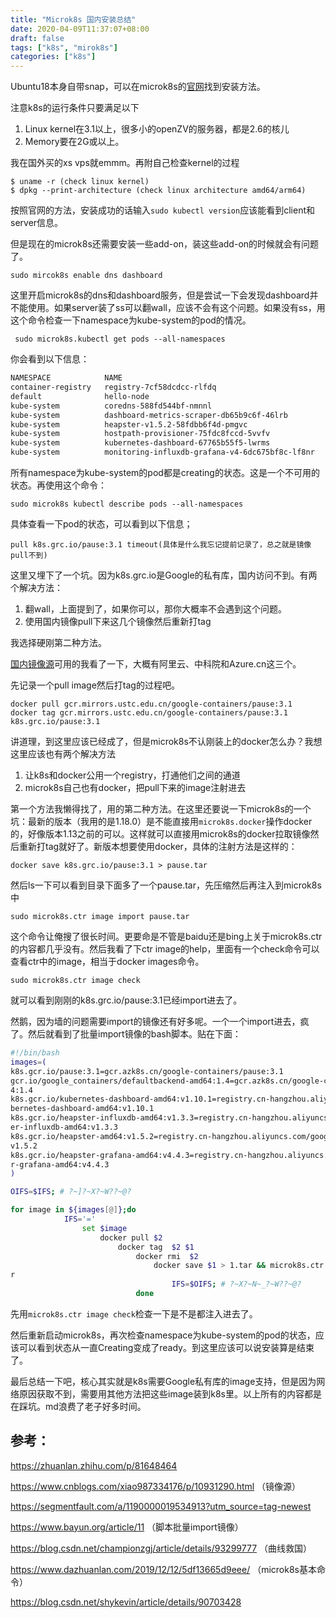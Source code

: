 ```yaml
---
title: "Microk8s 国内安装总结"
date: 2020-04-09T11:37:07+08:00
draft: false
tags: ["k8s", "mirok8s"]
categories: ["k8s"]
---
```




Ubuntu18本身自带snap，可以在microk8s的[官网](https://microk8s.io/docs/)找到安装方法。

注意k8s的运行条件只要满足以下

1. Linux kernel在3.1以上，很多小的openZV的服务器，都是2.6的核儿
2. Memory要在2G或以上。

我在国外买的xs vps就emmm。再附自己检查kernel的过程

```shell
$ uname -r (check linux kernel)
$ dpkg --print-architecture (check linux architecture amd64/arm64)
```

按照官网的方法，安装成功的话输入`sudo kubectl version`应该能看到client和server信息。



但是现在的microk8s还需要安装一些add-on，装这些add-on的时候就会有问题了。

`sudo mircok8s enable dns dashboard`

这里开启microk8s的dns和dashboard服务，但是尝试一下会发现dashboard并不能使用。如果server装了ss可以翻wall，应该不会有这个问题。如果没有ss，用这个命令检查一下namespace为kube-system的pod的情况。

` sudo microk8s.kubectl get pods --all-namespaces`

你会看到以下信息：

```bash
NAMESPACE            NAME                                              READY   STATUS             RESTARTS   AGE
container-registry   registry-7cf58dcdcc-rlfdq                         1/1     Running            1          18h
default              hello-node                                        0/1     ImagePullBackOff   0          16h
kube-system          coredns-588fd544bf-nmnnl                          1/1     Creating            1          19h
kube-system          dashboard-metrics-scraper-db65b9c6f-46lrb         1/1     Creating           1          19h
kube-system          heapster-v1.5.2-58fdbb6f4d-pmgvc                  4/4     Creating            4          19h
kube-system          hostpath-provisioner-75fdc8fccd-5vvfv             1/1     Creating            1          18h
kube-system          kubernetes-dashboard-67765b55f5-lwrms             1/1     Creating            1          19h
kube-system          monitoring-influxdb-grafana-v4-6dc675bf8c-lf8nr   2/2     Creating            2          19h
```

所有namespace为kube-system的pod都是creating的状态。这是一个不可用的状态。再使用这个命令：

`sudo microk8s kubectl describe pods --all-namespaces`

具体查看一下pod的状态，可以看到以下信息；

```shell
pull k8s.grc.io/pause:3.1 timeout(具体是什么我忘记提前记录了，总之就是镜像pull不到)
```

这里又埋下了一个坑。因为k8s.grc.io是Google的私有库，国内访问不到。有两个解决方法：

1. 翻wall，上面提到了，如果你可以，那你大概率不会遇到这个问题。
2. 使用国内镜像pull下来这几个镜像然后重新打tag

我选择硬刚第二种方法。

[国内镜像源](https://www.cnblogs.com/kcxg/p/11457209.html)可用的我看了一下，大概有阿里云、中科院和Azure.cn这三个。

先记录一个pull image然后打tag的过程吧。

```
docker pull gcr.mirrors.ustc.edu.cn/google-containers/pause:3.1
docker tag gcr.mirrors.ustc.edu.cn/google-containers/pause:3.1 k8s.grc.io/pause:3.1
```

讲道理，到这里应该已经成了，但是microk8s不认刚装上的docker怎么办？我想这里应该也有两个解决方法

1. 让k8s和docker公用一个registry，打通他们之间的通道
2. microk8s自己也有docker，把pull下来的image注射进去

第一个方法我懒得找了，用的第二种方法。在这里还要说一下microk8s的一个坑：最新的版本（我用的是1.18.0）是不能直接用`microk8s.docker`操作docker的，好像版本1.13之前的可以。这样就可以直接用microk8s的docker拉取镜像然后重新打tag就好了。新版本想要使用docker，具体的注射方法是这样的：

```
docker save k8s.grc.io/pause:3.1 > pause.tar
```

然后ls一下可以看到目录下面多了一个pause.tar，先压缩然后再注入到microk8s中

```
sudo microk8s.ctr image import pause.tar
```

这个命令让俺搜了很长时间。更要命是不管是baidu还是bing上关于microk8s.ctr的内容都几乎没有。然后我看了下ctr image的help，里面有一个check命令可以查看ctr中的image，相当于docker images命令。

```
sudo microk8s.ctr image check
```

就可以看到刚刚的k8s.grc.io/pause:3.1已经import进去了。

然鹅，因为墙的问题需要import的镜像还有好多呢。一个一个import进去，疯了。然后就看到了批量import镜像的bash脚本。贴在下面：

```bash
#!/bin/bash
images=(
k8s.gcr.io/pause:3.1=gcr.azk8s.cn/google-containers/pause:3.1
gcr.io/google_containers/defaultbackend-amd64:1.4=gcr.azk8s.cn/google-containers/defaultbackend-amd6
4:1.4
k8s.gcr.io/kubernetes-dashboard-amd64:v1.10.1=registry.cn-hangzhou.aliyuncs.com/google_containers/ku
bernetes-dashboard-amd64:v1.10.1
k8s.gcr.io/heapster-influxdb-amd64:v1.3.3=registry.cn-hangzhou.aliyuncs.com/google_containers/heapst
er-influxdb-amd64:v1.3.3
k8s.gcr.io/heapster-amd64:v1.5.2=registry.cn-hangzhou.aliyuncs.com/google_containers/heapster-amd64:
v1.5.2
k8s.gcr.io/heapster-grafana-amd64:v4.4.3=registry.cn-hangzhou.aliyuncs.com/google_containers/heapste
r-grafana-amd64:v4.4.3
)

OIFS=$IFS; # ?~]?~X?~W??~@?

for image in ${images[@]};do
            IFS='='
                set $image
                    docker pull $2
                        docker tag  $2 $1
                            docker rmi  $2
                                docker save $1 > 1.tar && microk8s.ctr image import 1.tar && rm 1.ta
r
                                    IFS=$OIFS; # ?~X?~N~_?~W??~@?
                            done

```

 先用`microk8s.ctr image check`检查一下是不是都注入进去了。

然后重新启动microk8s，再次检查namespace为kube-system的pod的状态，应该可以看到状态从一直Creating变成了ready。到这里应该可以说安装算是结束了。

最后总结一下吧，核心其实就是k8s需要Google私有库的image支持，但是因为网络原因获取不到，需要用其他方法把这些image装到k8s里。以上所有的内容都是在踩坑。md浪费了老子好多时间。

## 参考：

https://zhuanlan.zhihu.com/p/81648464

https://www.cnblogs.com/xiao987334176/p/10931290.html （镜像源）

https://segmentfault.com/a/1190000019534913?utm_source=tag-newest

https://www.bayun.org/article/11 （脚本批量import镜像）

https://blog.csdn.net/championzgj/article/details/93299777 （曲线救国）

https://www.dazhuanlan.com/2019/12/12/5df13665d9eee/ （microk8s基本命令）

https://blog.csdn.net/shykevin/article/details/90703428